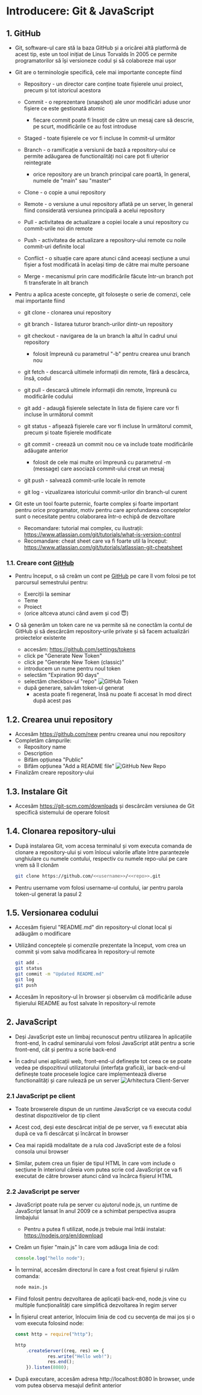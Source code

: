 # Introducere: Git & JavaScript

## 1. GitHub
- Git, software-ul care stă la baza GitHub și a oricărei altă platformă de acest tip, este un tool inițiat de Linus Torvalds în 2005 ce permite programatorilor să își versioneze codul și să colaboreze mai ușor

- Git are o terminologie specifică, cele mai importante concepte fiind
    - Repository - un director care conține toate fișierele unui proiect, precum și tot istoricul acestora 

    - Commit - o reprezentare (snapshot) ale unor modificări aduse unor fișiere ce este gestionată atomic 
        - fiecare commit poate fi însoțit de către un mesaj care să descrie, pe scurt, modificările ce au fost introduse 

    - Staged - toate fișierele ce vor fi incluse în commit-ul următor
    
    - Branch - o ramificație a versiunii de bază a repository-ului ce permite adăugarea de functionalități noi care pot fi ulterior reintegrate
        - orice repository are un branch principal care poartă, în general, numele de "main" sau "master"
    
    - Clone - o copie a unui repository

    - Remote - o versiune a unui repository aflată pe un server, în general fiind considerată versiunea principală a acelui repository
    
    - Pull - activitatea de actualizare a copiei locale a unui repository cu commit-urile noi din remote

    - Push - activitatea de actualizare a repository-ului remote cu noile commit-uri definite local

    - Conflict - o situație care apare atunci când aceeași secțiune a unui fișier a fost modificată în același timp de către mai multe persoane

    - Merge - mecanismul prin care modificările făcute într-un branch pot fi transferate în alt branch

- Pentru a aplica aceste concepte, git folosește o serie de comenzi, cele mai importante fiind
    - git clone - clonarea unui repository
    
    - git branch - listarea tuturor branch-urilor dintr-un repository
    
    - git checkout - navigarea de la un branch la altul în cadrul unui repository
        - folosit împreună cu parametrul "-b" pentru crearea unui branch nou
    
    - git fetch - descarcă ultimele informații din remote, fără a descărca, însă, codul
    
    - git pull - descarcă ultimele informații din remote, împreună cu modificările codului
    
    - git add - adaugă fișierele selectate în lista de fișiere care vor fi incluse în următorul commit
    
    - git status - afișează fișierele care vor fi incluse în următorul commit, precum și toate fișierele modificate
    
    - git commit - creează un commit nou ce va include toate modificările adăugate anterior
        - folosit de cele mai multe ori împreună cu parametrul -m (message) care asociază commit-ului creat un mesaj 
    
    - git push - salvează commit-urile locale în remote

    - git log - vizualizarea istoricului commit-urilor din branch-ul curent

- Git este un tool foarte puternic, foarte complex și foarte important pentru orice programator, motiv pentru care aprofundarea conceptelor sunt o necesitate pentru colaborarea într-o echipă de dezvoltare
    - Recomandare: tutorial mai complex, cu ilustrații: https://www.atlassian.com/git/tutorials/what-is-version-control
    - Recomandare: cheat sheet care va fi foarte util la început: https://www.atlassian.com/git/tutorials/atlassian-git-cheatsheet

### 1.1. Creare cont [GitHub](https://github.com)
- Pentru început, o să creăm un cont pe [GitHub](https://github.com) pe care îl vom folosi pe tot parcursul semestrului pentru:
    - Exerciții la seminar
    - Teme
    - Proiect
    - (orice altceva atunci când avem și cod 😇)

- O să generăm un token care ne va permite să ne conectăm la contul de GitHub și să descărcăm repository-urile private și să facem actualizări proiectelor existente
    - accesăm: https://github.com/settings/tokens
    - click pe "Generate New Token"
    - click pe "Generate New Token (classic)"
    - introducem un nume pentru noul token
    - selectăm "Expiration 90 days"
    - selectăm checkbox-ul "repo"
        ![GitHub Token](./assets/1.github_token.png)
    - după generare, salvăm token-ul generat
        - acesta poate fi regenerat, însă nu poate fi accesat în mod direct după acest pas

## 1.2. Crearea unui repository
- Accesăm https://github.com/new pentru crearea unui nou repository
- Completăm câmpurile:
    - Repository name
    - Description
    - Bifăm opțiunea "Public"
    - Bifăm opțiunea "Add a README file"
        ![GitHub New Repo](./assets/2.github_repo.png)
- Finalizăm creare repository-ului

## 1.3. Instalare Git
- Accesăm https://git-scm.com/downloads și descărcăm versiunea de Git specifică sistemului de operare folosit

## 1.4. Clonarea repository-ului
- După instalarea Git, vom accesa terminalul și vom executa comanda de clonare a repository-ului și vom înlocui valorile aflate între parantezele unghiulare cu numele contului, respectiv cu numele repo-ului pe care vrem să îl clonăm
    ```bash
    git clone https://github.com/<<username>>/<<repo>>.git
    ```
- Pentru username vom folosi username-ul contului, iar pentru parola token-ul generat la pasul 2

## 1.5. Versionarea codului
- Accesăm fișierul "README.md" din repository-ul clonat local și adăugăm o modificare

- Utilizând conceptele și comenzile prezentate la început, vom crea un commit și vom salva modificarea în repository-ul remote
    ```bash
    git add .
    git status
    git commit -m "Updated README.md"
    git log
    git push
    ```

- Accesăm în repository-ul în browser și observăm că modificările aduse fișierului README au fost salvate în repository-ul remote


## 2. JavaScript
- Deși JavaScript este un limbaj recunoscut pentru utilizarea în aplicațiile front-end, în cadrul seminarului vom folosi JavaScript atât pentru a scrie front-end, cât și pentru a scrie back-end

- În cadrul unei aplicații web, front-end-ul definește tot ceea ce se poate vedea pe dispozitivul utilizatorului (interfața grafică), iar back-end-ul definește toate procesele logice care implementează diverse functionalități și care rulează pe un server
![Arhitectura Client-Server](https://upload.wikimedia.org/wikipedia/commons/thumb/c/c9/Client-server-model.svg/1200px-Client-server-model.svg.png)

### 2.1 JavaScript pe client
- Toate browserele dispun de un runtime  JavaScript ce va executa codul destinat dispozitivelor de tip client

- Acest cod, deși este descărcat inițial de pe server, va fi executat abia după ce va fi descărcat și încărcat în browser

- Cea mai rapidă modalitate de a rula cod JavaScript este de a folosi consola unui browser

- Similar, putem crea un fișier de tipul HTML în care vom include o secțiune <script></script> în interiorul căreia vom putea scrie cod JavaScript ce va fi executat de către browser atunci când va încărca fișierul HTML 

### 2.2 JavaScript pe server
- JavaScript poate rula pe server cu ajutorul node.js, un runtime de JavaScript lansat în anul 2009 ce a schimbat perspectiva asupra limbajului
    - Pentru a putea fi utilizat, node.js trebuie mai întâi instalat: https://nodejs.org/en/download 

- Creăm un fișier "main.js" în care vom adăuga linia de cod: 
    ```js
    console.log("hello node");
    ```

- În terminal, accesăm directorul în care a fost creat fișierul și rulăm comanda:
    ```bash
    node main.js
    ```

- Fiind folosit pentru dezvoltarea de aplicații back-end, node.js vine cu multiple funcționalități care simplifică dezvoltarea în regim server

- În fișierul creat anterior, înlocuim linia de cod cu secvența de mai jos și o vom executa folosind node:
    ```js
    const http = require("http");

    http
        .createServer((req, res) => {
                res.write("Hello web!");
                res.end();
        }).listen(8080);
    ```

- După executare, accesăm adresa http://localhost:8080 în browser, unde vom putea observa mesajul definit anterior
